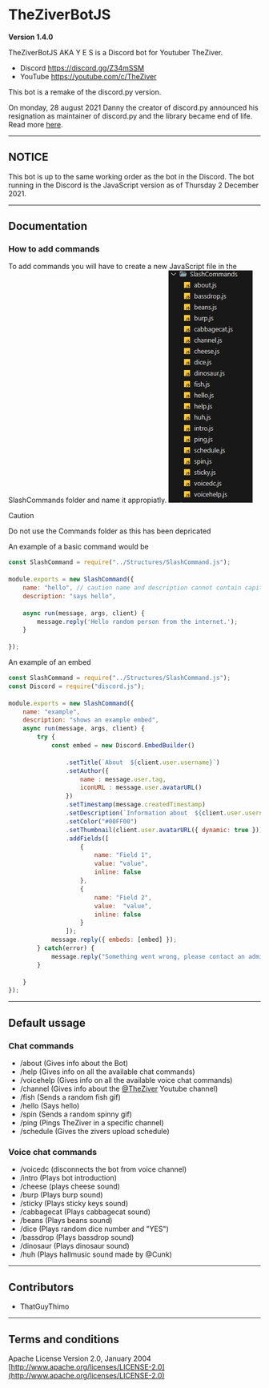 # TheZiverBotJS

**Version 1.4.0**

TheZiverBotJS AKA Y E S is a Discord bot for Youtuber TheZiver.
- Discord https://discord.gg/Z34mSSM
- YouTube https://youtube.com/c/TheZiver

This bot is a remake of the discord.py version.

On monday, 28 august 2021 Danny the creator of discord.py announced his resignation as maintainer of discord.py and the library became end of life.
Read more [here](https://gist.github.com/Rapptz/4a2f62751b9600a31a0d3c78100287f1).

---
## NOTICE

This bot is up to the same working order as the bot in the Discord.
The bot running in the Discord is the JavaScript version as of Thursday 2 December 2021.

---
## Documentation
### How to add commands
To add commands you will have to create a new JavaScript file in the SlashCommands folder and name it appropiatly.
![image](/MD/Images/Slashcommands-Structure.jpg)
> [!CAUTION]
> Do not use the Commands folder as this has been depricated

An example of a basic command would be
```js
const SlashCommand = require("../Structures/SlashCommand.js");

module.exports = new SlashCommand({
    name: "hello", // caution name and description cannot contain capitals
    description: "says hello", 

    async run(message, args, client) {
        message.reply('Hello random person from the internet.');
    }

});
```
An example of an embed
```js
const SlashCommand = require("../Structures/SlashCommand.js");
const Discord = require("discord.js");

module.exports = new SlashCommand({
    name: "example",
    description: "shows an example embed",
    async run(message, args, client) {
        try {
            const embed = new Discord.EmbedBuilder()
    
                .setTitle(`About  ${client.user.username}`)
                .setAuthor({
                    name : message.user.tag,
                    iconURL : message.user.avatarURL()
                })
                .setTimestamp(message.createdTimestamp)
                .setDescription(`Information about  ${client.user.username}`)
                .setColor("#00FF00")
                .setThumbnail(client.user.avatarURL({ dynamic: true }))
                .addFields([
                    {
                        name: "Field 1",
                        value: "value",
                        inline: false
                    },
                    {
                        name: "Field 2",
                        value:  "value",
                        inline: false
                    }
                ]);
            message.reply({ embeds: [embed] });
        } catch(error) {
            message.reply("Something went wrong, please contact an admin for help.")
        } 

    }
});
```

---
## Default ussage
### Chat commands

- /about (Gives info about the Bot)
- /help (Gives info on all the available chat commands)
- /voicehelp (Gives info on all the available voice chat commands)
- /channel (Gives info about the [@TheZiver](https://www.youtube.com/@TheZiver) Youtube channel)
- /fish (Sends a random fish gif)
- /hello (Says hello)
- /spin (Sends a random spinny gif)
- /ping (Pings TheZiver in a specific channel)
- /schedule (Gives the zivers upload schedule)

### Voice chat commands

- /voicedc (disconnects the bot from voice channel)
- /intro (Plays bot introduction)
- /cheese (plays cheese sound)
- /burp (Plays burp sound)
- /sticky (Plays sticky keys sound)
- /cabbagecat (Plays cabbagecat sound)
- /beans (Plays beans sound)
- /dice (Plays random dice number and "YES")
- /bassdrop (Plays bassdrop sound)
- /dinosaur (Plays dinosaur sound)
- /huh (Plays hallmusic sound made by @Cunk)

---
## Contributors

- ThatGuyThimo

---
## Terms and conditions
Apache License
Version 2.0, January 2004
[http://www.apache.org/licenses/LICENSE-2.0](http://www.apache.org/licenses/LICENSE-2.0)
